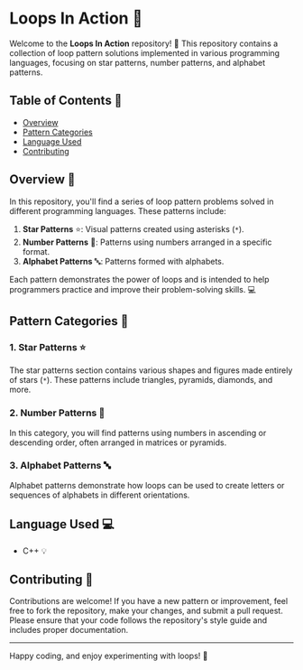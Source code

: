 # Loops In Action 🚀

Welcome to the **Loops In Action** repository! 🎉 This repository contains a collection of loop pattern solutions implemented in various programming languages, focusing on star patterns, number patterns, and alphabet patterns.

## Table of Contents 📑
- [Overview](#overview)
- [Pattern Categories](#pattern-categories)
- [Language Used](#language-used)
- [Contributing](#contributing)

## Overview 📝
In this repository, you'll find a series of loop pattern problems solved in different programming languages. These patterns include:
1. **Star Patterns** ⭐: Visual patterns created using asterisks (`*`).
2. **Number Patterns** 🔢: Patterns using numbers arranged in a specific format.
3. **Alphabet Patterns** 🔤: Patterns formed with alphabets.

Each pattern demonstrates the power of loops and is intended to help programmers practice and improve their problem-solving skills. 💻

## Pattern Categories 📂

### 1. Star Patterns ⭐
The star patterns section contains various shapes and figures made entirely of stars (`*`). These patterns include triangles, pyramids, diamonds, and more.

### 2. Number Patterns 🔢
In this category, you will find patterns using numbers in ascending or descending order, often arranged in matrices or pyramids.

### 3. Alphabet Patterns 🔤
Alphabet patterns demonstrate how loops can be used to create letters or sequences of alphabets in different orientations.

## Language Used 💻
- C++ 💡

## Contributing 🤝
Contributions are welcome! If you have a new pattern or improvement, feel free to fork the repository, make your changes, and submit a pull request. Please ensure that your code follows the repository's style guide and includes proper documentation.

---

Happy coding, and enjoy experimenting with loops! 🚀
